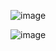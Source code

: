 

![image](https://user-images.githubusercontent.com/87500503/168174582-14512add-553c-4ae4-8622-d23023c5324b.png)


![image](https://user-images.githubusercontent.com/87500503/168174503-dc78d5f9-2e7b-49b8-8e8f-d1abeae19498.png)

